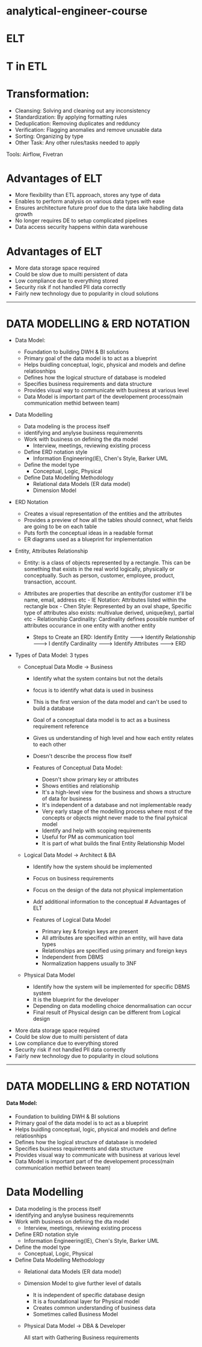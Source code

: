 # analytical-engineer-course

# ELT
# T in ETL

# Transformation:
- Cleansing: Solving and cleaning out any inconsistency
- Standardization: By applying formatting rules
- Deduplication: Removing duplicates and redduncy
- Verification: Flagging anomalies and remove unusable data
- Sorting: Organizing by type
- Other Task: Any other rules/tasks needed to apply


Tools: Airflow, Fivetran

# Advantages of ELT
- More flexibility than ETL approach, stores any type of data
- Enables to perform analysis on various data types with ease
- Ensures architecture future proof due to the data lake habdling data growth
- No longer requires DE to setup complicated pipelines
- Data access security happens within data warehouse

# Advantages of ELT
- More data storage space required
- Could be slow due to muilti persistent of data
- Low compliance due to everything stored
- Security risk if not handled PII data correctly
- Fairly new technology due to popularity in cloud solutions

---
# DATA MODELLING & ERD NOTATION
* Data Model:
   - Foundation to building DWH & BI solutions
   - Primary goal of the data model is to act as a blueprint
   - Helps buidling conceptual, logic, physical and models and define relatiosnhips
   - Defines how the logical structure of database is modeled
   - Specifies business requirements and data structure
   - Provides visual way to communicate with business at various level
   - Data Model is important part of the developement process(main communication methid between team)

* Data Modelling
   - Data modeling is the process itself
   - identifying and anylyse business requiremennts
   - Work with business on defining the dta model
       - Interview, meetings, reviewing existing process
   - Define ERD notation style
      - Information Engineering(IE), Chen's Style, Barker UML
   - Define the model type
      - Conceptual, Logic, Physical
   - Define Data Modelling Methodology
      - Relational data Models (ER data model)
      - Dimension Model

* ERD Notation
   - Creates a visual representation of the entities and the attributes
   - Provides a preview of how all  the tables should connect, what fields are going to be on each table
   - Puts forth the conceptual ideas in a readable format
   - ER diagrams used as  a blueprint for implementation

* Entity, Attributes Relationship
  - Entity: is a class of objects represented by a rectangle. This can be something that exists in the real world logically, physically or conceptually. Such as person, customer, employee, product, transaction, account.
 
  - Attributes are properties that describe an entity(for customer it'll be name, email, address etc
        - IE Notation: Attributes listed within the rectangle box
        - Chen Style: Represented by an oval shape, Specific type of attributes also exists: multivalue derived, unique(key), partial etc
        - Relationship Cardinality: Cardinality defines possible number of attributes occurance in one entity with another entity

    
    * Steps to Create an ERD:
   Identify Entity ---> Identify Relationship ---> I dentify Cardinality ---> Identify Attributes ---> ERD

* Types of Data Model: 3 types
  - Conceptual Data Modle -> Business
      - Identify what the system contains but not the details
      - focus is to identify what data is used in business
      - This is the first version of the data model and can't be used to build a database
      - Goal of a conceptual data model is to act as a business requirement reference
      - Gives us understanding of high level and how each entity relates to each other
      - Doesn't describe the process flow itself
        
      - Features of Conceptual Data Model:
          - Doesn't show primary key or attributes
          - Shows entities and relationship
          - It's a high-level view for the business and shows a structure of data for business
          - It's independent of a database and not implementable ready
          - Very early stage of the modelling process where most of the concepts or objects might never made to the final pyhsical model
          - Identify and help with scoping requirements
          - Useful for PM as communication tool
          - It is part of what builds the final Entity Relationship Model
            
  - Logical Data Model -> Architect & BA
     - Identify how the system should be implemented
     - Focus on business requirements
     - Focus on the design of the data not physical implementation
     - Add additional information to the conceptual # Advantages of ELT
       
     - Features of Logical Data  Model
         - Primary key & foreign keys are present
         - All attributes are specified within an entity, will have data types
         - Relationships are specified using primary and foreign keys
         - Independent from DBMS
         - Normalization happens usually to 3NF

   - Physical Data Model
     - Identify how the system will be implemented for specific DBMS system
     - It is the blueprint for the developer
     - Depending on data modelling choice denormalisation can occur
     - Final result of Physical design can be different from Logical design









      

- More data storage space required
- Could be slow due to muilti persistent of data
- Low compliance due to everything stored
- Security risk if not handled PII data correctly
- Fairly new technology due to popularity in cloud solutions








---
# DATA MODELLING & ERD NOTATION
#### Data Model:
- Foundation to building DWH & BI solutions
- Primary goal of the data model is to act as a blueprint
- Helps buidling conceptual, logic, physical and models and define relatiosnhips
- Defines how the logical structure of database is modeled
- Specifies business requirements and data structure
- Provides visual way to communicate with business at various level
- Data Model is important part of the developement process(main communication methid between team)

# Data Modelling
- Data modeling is the process itself
- identifying and anylyse business requiremennts
- Work with business on defining the dta model
   - Interview, meetings, reviewing existing process
- Define ERD notation style
   - Information Engineering(IE), Chen's Style, Barker UML
- Define the model type
  - Conceptual, Logic, Physical
- Define Data Modelling Methodology
  - Relational data Models (ER data model)
  - Dimension Model
   to give further level of datails
     - It is independent of specific database design
     - It is a foundational layer for Physical model
     - Creates common understanding of business data
     - Sometimes called Business Model
  - Physical Data Model -> DBA & Developer
 

    
    All start with Gathering Business requirements


